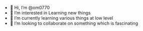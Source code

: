 - 👋 Hi, I’m @om0770
- 👀 I’m interested in Learning new things  
- 🌱 I’m currently learning various things at low level
- 💞️ I’m looking to collaborate on something which is fascinating 

<!---
om0770/om0770 is a ✨ special ✨ repository because its `README.md` (this file) appears on your GitHub profile.
You can click the Preview link to take a look at your changes.
--->
